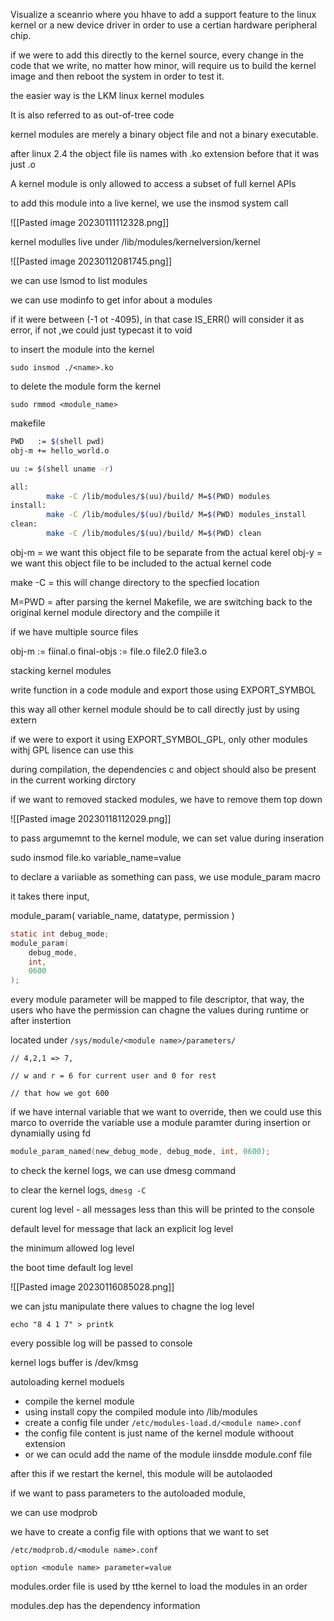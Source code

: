 Visualize a sceanrio where you hhave to add a support feature to the linux kernel or a new device driver in order to use a certian hardware peripheral chip.


if we were to add this directly to the kernel source, every change in the code that we write, no matter how minor, will require us to build the kernel image and then reboot the system in order to test it. 

the easier way is the LKM linux kernel modules

It is also referred to as out-of-tree code

kernel modules are merely a binary object file and not a binary executable.

after linux 2.4 the object file iis names with .ko extension before that it was just .o

A kernel module is only allowed to access a subset of full kernel APIs

to add this module into a live kernel, we use the insmod system call

![[Pasted image 20230111112328.png]]

kernel modulles live under /lib/modules/kernelversion/kernel

![[Pasted image 20230112081745.png]]

we can use lsmod to list modules

we can use modinfo to get infor about a modules


if it were between (-1 ot -4095), in that case IS_ERR() will consider it as error, if not ,we could just typecast it to void 

to insert the module into the kernel

`sudo insmod ./<name>.ko `

to delete the module form the kernel

`sudo rmmod <module_name>`


makefile

```bash
PWD   := $(shell pwd)
obj-m += hello_world.o

uu := $(shell uname -r)

all:
        make -C /lib/modules/$(uu)/build/ M=$(PWD) modules
install:
        make -C /lib/modules/$(uu)/build/ M=$(PWD) modules_install
clean:
        make -C /lib/modules/$(uu)/build/ M=$(PWD) clean
```

obj-m = we want this object file to be separate from the actual kerel
obj-y = we want this object file to be included to the actual kernel code

make -C = this will change directory to the specfied location

M=PWD = after parsing the kernel Makefile, we are switching back to the original kernel module directory and the compiile it

if we have multiple source files

obj-m := fiinal.o
final-objs := file.o file2.0 file3.o

stacking kernel modules

write function in a code module and export those using EXPORT_SYMBOL

this way all other kernel module should be to call directly just by using extern

if we were to export it using EXPORT_SYMBOL_GPL, only other modules withj GPL lisence can use this 

during compilation, the dependencies c and object should also be present in the current working dirctory

if we want to removed stacked modules, we have to remove them top down

![[Pasted image 20230118112029.png]]

to pass argumemnt to the kernel module, we can set value during inseration

sudo insmod file.ko variable_name=value

to declare a variiable as something can pass, we use module_param macro

it takes there input,

module_param(
	variable_name,
	datatype,
	permission
)

```c
static int debug_mode;
module_param(
	debug_mode,
	int,
	0600
);
```

every module parameter will be mapped to file descriptor, that way, the users who have the permission can chagne the values during runtime or after instertion

located under `/sys/module/<module name>/parameters/`

```
// 4,2,1 => 7,

// w and r = 6 for current user and 0 for rest

// that how we got 600
```

if we have internal variable that we want to override, then we could use this marco to override the variable use a module paramter during insertion or dynamially using fd

```c
module_param_named(new_debug_mode, debug_mode, int, 0600);
```

to check the kernel logs, we can use dmesg command

to clear the kernel logs, `dmesg -C`


curent log level - all messages less than this will be printed to the console

default level for message that lack an explicit log level

the minimum allowed log level

the boot time default log level

![[Pasted image 20230116085028.png]]

we can jstu manipulate there values to chagne the log level

`echo "8 4 1 7" > printk`

every possible log will be passed to console

kernel logs buffer is /dev/kmsg


autoloading kernel moduels

- compile the kernel module
- using install copy the compiled module into /lib/modules
- create a config file under `/etc/modules-load.d/<module name>.conf`
- the config file content is just name of the kernel module withoout extension
- or we can oculd add the name of the module iinsdde module.conf file

after this if we restart the kernel, this module will be autolaoded

if we want to pass parameters to the autoloaded module,

we can use modprob

we have to create a config file with options that we want to set

`/etc/modprob.d/<module name>.conf`

```
option <module name> parameter=value
```

modules.order file is used by tthe kernel to load the modules in an order

modules.dep has the dependency information